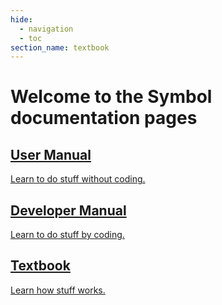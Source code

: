 ```yaml
---
hide:
  - navigation
  - toc
section_name: textbook
---
```


# Welcome to the Symbol documentation pages

<div class="grid">

<div class="card">
<a href="userbook/intro/index.html" class="userbook">
  <div></div>
  <h2>User Manual</h2>
  <p>Learn to do stuff without coding.</p>
</a>
</div>

<div class="card">
<a href="devbook/0.introduction/index.html" class="devbook">
  <div></div>
  <h2>Developer Manual</h2>
  <p>Learn to do stuff by coding.</p>
</a>
</div>

<div class="card">
<a href="textbook/intro/index.html" class="textbook">
  <div></div>
  <h2>Textbook</h2>
  <p>Learn how stuff works.</p>
</a>
</div>

</div>

<style>
.md-tabs, .md-source-file {
    display:none;
}
.md-main {
    overflow: hidden;
}
.md-typeset .grid {
    gap: 0;
}
</style>
